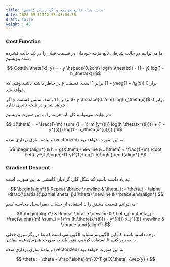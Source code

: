 ```yaml
---
title: "ساده شده تابع هزینه و گرادیان کاهشی"
date: 2020-09-11T12:53:43+04:30
draft: false
weight : 40
---
```


### Cost Function

ما می‌توانیم دو حالت شرطی تابع هزینه خودمان در قسمت قبلی را در یک حالت فشرده شده بنویسیم:

$$ 
Cost(h_\theta(x), y) = - y \hspace{0.2cm} log(h_\theta(x)) - (1 - y) log(1 - h_\theta(x))
$$

در خاطر داشته باشید وقتی که $y$  برابر $1$ است،
قسمت
$(1 - y) log(1 - h_\theta(x))$
برار $0$ خواهد شد. 

اگر $y$ برابر با $1$ باشد،
سپس قسمت
$- y \hspace{0.2cm} log(h_\theta(x))$
برابر $0$ خواهد شد
و در نتیجه تاثیری ندارد.

در نهایت می‌توانیم کل تابه هزینه را به این صورت بنویسیم: 

$$
J(\theta) = - \frac{1}{m} \sum_{i = 1}^m [y^{(i)} log(h_\theta(x^{(i)})) + (1 - y^{(i)}) log(1 - h_\theta(x^{(i)})) ]
$$

و پیاده سازی برداری شده (vectorized) به این صورت خواهد بود:

$$
\begin{align*} & h = g(X\theta)\newline & J(\theta) = \frac{1}{m} \cdot \left(-y^{T}\log(h)-(1-y)^{T}\log(1-h)\right) \end{align*}
$$


### Gradient Descent

به یاد داشته باشید که شکل کلی گرادیان کاهشی به این صورت است:

$$
\begin{align*}& Repeat \lbrace \newline &  \theta_j := \theta_j - \alpha \dfrac{\partial}{\partial \theta_j}J(\theta) \newline & \rbrace\end{align*}
$$

می‌توانیم قسمت مشتق را با استفاده از حساب دیفرانسیل محاسبه کنیم:

$$
\begin{align*} & Repeat \lbrace \newline &  \theta_j := \theta_j - \frac{\alpha}{m} \sum_{i=1}^m (h_\theta(x^{(i)}) - y^{(i)}) x_j^{(i)} \newline & \rbrace \end{align*}
$$

توجه داشته باشید که این الگوریتم مشابه الگوریتمی است که ما در رگرسیون خطی استفاده کردیم، هنوز باید به صورت همزمان همه مقادیر $\theta$ را به روز کنیم.

و پیاده سازی برداری شده (vectorized) به این صورت خواهد بود:

$$
\theta := \theta - \frac{\alpha}{m} X^T g((X \theta) -\vec{y} )
$$